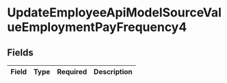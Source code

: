 # UpdateEmployeeApiModelSourceValueEmploymentPayFrequency4


## Fields

| Field       | Type        | Required    | Description |
| ----------- | ----------- | ----------- | ----------- |